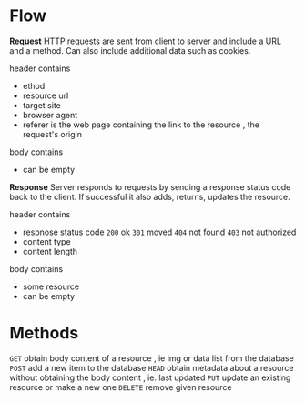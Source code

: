 # Flow

**Request**
HTTP requests are sent from client to server and include a URL and a method. Can also include additional data such as cookies.

header contains
- ethod
- resource url
- target site
- browser agent
- referer is the web page containing the link to the resource , the request's origin

body contains
- can be empty

**Response**
Server responds to requests by sending a response status code back to the client. If successful it also adds, returns, updates the resource.

header contains
- respnose status code
`200` ok
`301` moved
`404` not found
`403` not authorized
- content type
- content length

body contains
- some resource
- can be empty

# Methods

`GET` obtain body content of a resource , ie img or data list from the database
`POST` add a new item to the database
`HEAD` obtain metadata about a resource without obtaining the body content , ie. last updated 
`PUT` update an existing resource or make a new one
`DELETE` remove given resource
